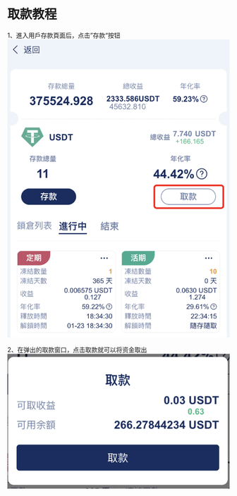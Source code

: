 # 取款教程

1、進入用戶存款頁面后，点击”存款“按钮\
![](../.gitbook/assets/6.png)

2、在弹出的取款窗口，点击取款就可以将资金取出![](../.gitbook/assets/7.png)


